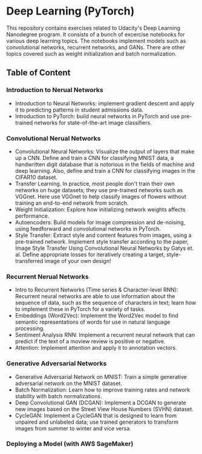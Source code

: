 # Deep Learning (PyTorch)

This repository contains exercises related to Udacity's Deep Learning Nanodegree program. It consists of a bunch of excercise notebooks for various deep learning topics. The notebooks implement models such as convolutional networks, recurrent networks, and GANs. There are other topics covered such as weight initialization and batch normalization. 

## Table of Content
### Introduction to Nerual Networks
- Introduction to Neural Networks: implement gradient descent and apply it to predicting patterns in student admissions data.
- Introduction to PyTorch: build neural networks in PyTorch and use pre-trained networks for state-of-the-art image classifiers.
### Convolutional Nerual Networks
- Convolutional Neural Networks: Visualize the output of layers that make up a CNN. Define and train a CNN for classifying MNIST data, a handwritten digit database that is notorious in the fields of machine and deep learning. Also, define and train a CNN for classifying images in the CIFAR10 dataset.
- Transfer Learning. In practice, most people don't train their own networks on huge datasets; they use pre-trained networks such as VGGnet. Here use VGGnet to help classify images of flowers without training an end-to-end network from scratch.
- Weight Initialization: Explore how initializing network weights affects performance.
- Autoencoders: Build models for image compression and de-noising, using feedforward and convolutional networks in PyTorch.
- Style Transfer: Extract style and content features from images, using a pre-trained network. Implement style transfer according to the paper, Image Style Transfer Using Convolutional Neural Networks by Gatys et. al. Define appropriate losses for iteratively creating a target, style-transferred image of your own design!
### Recurrent Nerual Networks
- Intro to Recurrent Networks (Time series & Character-level RNN): Recurrent neural networks are able to use information about the sequence of data, such as the sequence of characters in text; learn how to implement these in PyTorch for a variety of tasks.
- Embeddings (Word2Vec): Implement the Word2Vec model to find semantic representations of words for use in natural language processing.
- Sentiment Analysis RNN: Implement a recurrent neural network that can predict if the text of a moview review is positive or negative.
- Attention: Implement attention and apply it to annotation vectors.
### Generative Adversarial Networks
- Generative Adversarial Network on MNIST: Train a simple generative adversarial network on the MNIST dataset.
- Batch Normalization: Learn how to improve training rates and network stability with batch normalizations.
- Deep Convolutional GAN (DCGAN): Implement a DCGAN to generate new images based on the Street View House Numbers (SVHN) dataset.
- CycleGAN: Implement a CycleGAN that is designed to learn from unpaired and unlabeled data; use trained generators to transform images from summer to winter and vice versa.
### Deploying a Model (with AWS SageMaker)
